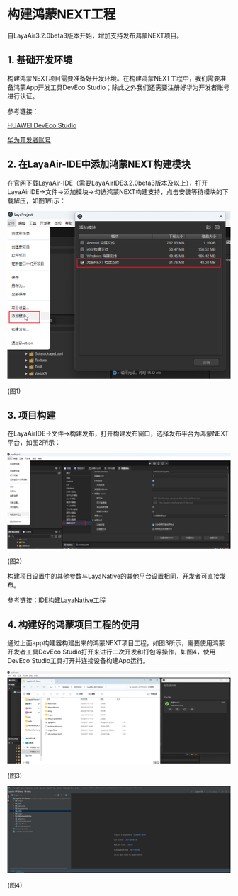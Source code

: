 # 构建鸿蒙NEXT工程

自LayaAir3.2.0beta3版本开始，增加支持发布鸿蒙NEXT项目。

## 1. 基础开发环境

构建鸿蒙NEXT项目需要准备好开发环境。在构建鸿蒙NEXT工程中，我们需要准备鸿蒙App开发工具DevEco Studio；除此之外我们还需要注册好华为开发者账号进行认证。

参考链接：

[HUAWEI DevEco Studio](https://developer.huawei.com/consumer/cn/deveco-studio/)

[华为开发者账号](https://developer.huawei.com/consumer/cn/doc/start/introduction-0000001053446472)

## 2. 在LayaAir-IDE中添加鸿蒙NEXT构建模块

在[官网](https://layaair.com/#/engineDownload)下载LayaAir-IDE（需要LayaAirIDE3.2.0beta3版本及以上），打开LayaAirIDE->文件->添加模块->勾选鸿蒙NEXT构建支持，点击安装等待模块的下载解压，如图1所示：

![](img/1.png) 

(图1)

## 3. 项目构建

在LayaAirIDE->文件->构建发布，打开构建发布窗口，选择发布平台为鸿蒙NEXT平台，如图2所示：

![](img/2.png) 

(图2)

构建项目设置中的其他参数与LayaNative的其他平台设置相同，开发者可直接发布。

参考链接：[IDE构建LayaNative工程](../build_Tool/readme.md)

## 4. 构建好的鸿蒙项目工程的使用

通过上面app构建器构建出来的鸿蒙NEXT项目工程，如图3所示，需要使用鸿蒙开发者工具DevEco Studio打开来进行二次开发和打包等操作，如图4，使用DevEco Studio工具打开并连接设备构建App运行。

![](img/3.png) 

(图3)

![](img/4.png) 

(图4)